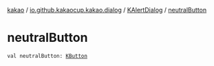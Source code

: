 [kakao](../../index.md) / [io.github.kakaocup.kakao.dialog](../index.md) / [KAlertDialog](index.md) / [neutralButton](./neutral-button.md)

# neutralButton

`val neutralButton: `[`KButton`](../../io.github.kakaocup.kakao.text/-k-button/index.md)